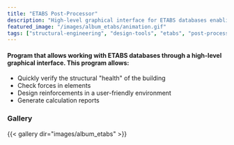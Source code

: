 ```yaml
---
title: "ETABS Post-Processor"
description: "High-level graphical interface for ETABS databases enabling structural health verification, force checking, reinforcement design, and automated report generation."
featured_image: "/images/album_etabs/animation.gif"
tags: ["structural-engineering", "design-tools", "etabs", "post-processing", "structural-analysis"]
---
```


#### Program that allows working with ETABS databases through a high-level graphical interface. This program allows:

- Quickly verify the structural "health" of the building
- Check forces in elements
- Design reinforcements in a user-friendly environment
- Generate calculation reports

### Gallery

{{< gallery dir="images/album_etabs" >}}
